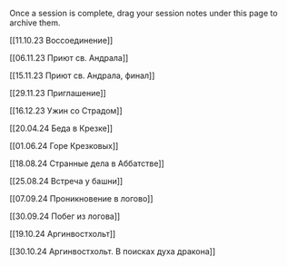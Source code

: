 Once a session is complete, drag your session notes under this page to archive them.

[[11.10.23 Воссоединение]]

[[06.11.23 Приют св. Андрала]]

[[15.11.23 Приют св. Андрала, финал]]

[[29.11.23 Приглашение]]

[[16.12.23 Ужин со Страдом]]

[[20.04.24 Беда в Крезке]]

[[01.06.24 Горе Крезковых]]

[[18.08.24 Странные дела в Аббатстве]]

[[25.08.24 Встреча у башни]]

[[07.09.24 Проникновение в логово]]

[[30.09.24 Побег из логова]]

[[19.10.24 Аргинвостхольт]]

[[30.10.24 Аргинвостхольт. В поисках духа дракона]]